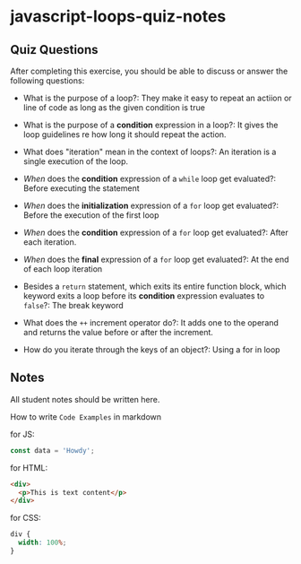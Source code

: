 # javascript-loops-quiz-notes

## Quiz Questions

After completing this exercise, you should be able to discuss or answer the following questions:

- What is the purpose of a loop?: They make it easy to repeat an actiion or line of code as long as the given condition is true

- What is the purpose of a **condition** expression in a loop?: It gives the loop guidelines re how long it should repeat the action.

- What does "iteration" mean in the context of loops?: An iteration is a single execution of the loop.

- _When_ does the **condition** expression of a `while` loop get evaluated?: Before executing the statement

- _When_ does the **initialization** expression of a `for` loop get evaluated?: Before the execution of the first loop

- _When_ does the **condition** expression of a `for` loop get evaluated?: After each iteration.

- _When_ does the **final** expression of a `for` loop get evaluated?: At the end of each loop iteration

- Besides a `return` statement, which exits its entire function block, which keyword exits a loop before its **condition** expression evaluates to `false`?: The break keyword

- What does the `++` increment operator do?: It adds one to the operand and returns the value before or after the increment.

- How do you iterate through the keys of an object?: Using a for in loop

## Notes

All student notes should be written here.

How to write `Code Examples` in markdown

for JS:

```javascript
const data = 'Howdy';
```

for HTML:

```html
<div>
  <p>This is text content</p>
</div>
```

for CSS:

```css
div {
  width: 100%;
}
```
